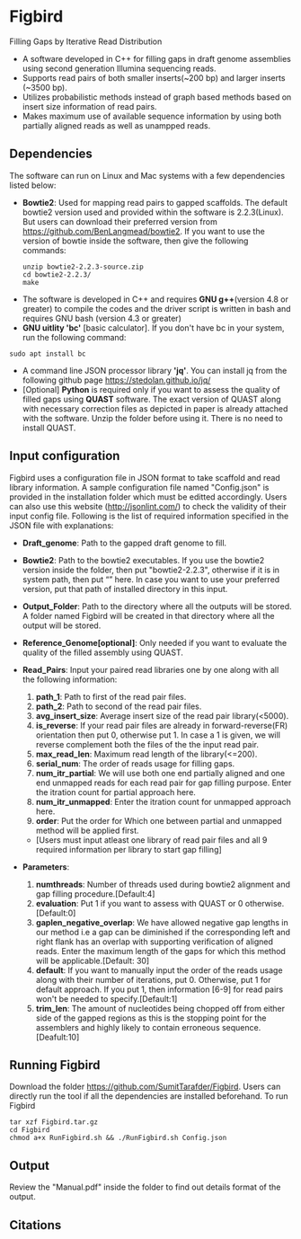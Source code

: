 # Figbird
Filling Gaps by Iterative Read Distribution
- A software developed in C++ for filling gaps in draft genome assemblies using second generation Illumina sequencing reads.
- Supports read pairs of both smaller inserts(~200 bp) and larger inserts (~3500 bp).
- Utilizes probabilistic methods instead of graph based methods based on insert size information of read pairs.
- Makes maximum use of available sequence information by using both partially aligned reads as well as unampped reads.

## Dependencies
The software can run on Linux and Mac systems with a few dependencies listed below:

- <strong>Bowtie2</strong>: Used for mapping read pairs to gapped scaffolds. The default bowtie2 version used and provided within the software is 2.2.3(Linux). But users can download their preferred version from https://github.com/BenLangmead/bowtie2. If you want to use the version of bowtie inside the software, then  give the following commands:
  ```
  unzip bowtie2-2.2.3-source.zip
  cd bowtie2-2.2.3/
  make
  ```
- The software is developed in C++ and requires <strong>GNU g++</strong>(version 4.8 or greater) to compile the codes and the driver script is written in bash and requires GNU bash (version 4.3 or greater)
- <strong>GNU uitlity 'bc'</strong> [basic calculator]. If you don't have bc in your system, run the following command:
```
sudo apt install bc
```
- A command line JSON processor library <strong>'jq'</strong>. You can install jq from the following github page https://stedolan.github.io/jq/
- [Optional] <strong>Python</strong> is required only if you want to assess the quality of filled gaps using <strong>QUAST</strong> software. The exact version of QUAST along with necessary correction files as depicted in paper is already attached with the software. Unzip the folder before using it. There is no need to install QUAST.

## Input configuration 
Figbird uses a configuration file in JSON format to take scaffold and read library information. A sample configuration file named "Config.json" is provided in the installation folder which must be editted accordingly. Users can also use this website (http://jsonlint.com/) to check the validity of their input config file. Following is the list of required information specified in the JSON file with explanations:

- <strong>Draft_genome</strong>: Path to the gapped draft genome to fill.
- <strong>Bowtie2</strong>: Path to the bowtie2 executables. If you use the bowtie2 version inside the folder, then put "bowtie2-2.2.3", otherwise if it is in system path, then put “” here. In case you want to use your preferred version, put that path of installed directory in this input.
- <strong>Output_Folder</strong>: Path to the directory where all the outputs will be stored. A folder named Figbird will be created in that directory where all the output will be stored. 
- <strong>Reference_Genome[optional]</strong>: Only needed if you want to evaluate the quality of the filled assembly using QUAST.
- <strong>Read_Pairs</strong>: Input your paired read libraries one by one along with all the following information:
	
	1. <strong>path_1</strong>: Path to first of the read pair files.
 	2. <strong>path_2</strong>: Path to second of the read pair files.
	3. <strong>avg_insert_size</strong>: Average insert size of the read pair library(<5000).
	4. <strong>is_reverse</strong>: If your read pair files are already in forward-reverse(FR) orientation then put 0, otherwise put 1. In case a 1 is given, we will reverse complement both the files of the the input read pair.
	5. <strong>max_read_len</strong>: Maximum read length of the library(<=200).
	6. <strong>serial_num</strong>: The order of reads usage for filling gaps.
	7. <strong>num_itr_partial</strong>: We will use both one end partially aligned and one end unmapped reads for each read pair for gap filling purpose. Enter the itration count for partial approach here.
	8. <strong>num_itr_unmapped</strong>: Enter the itration count for unmapped approach here.
	9. <strong>order</strong>: Put the order for Which one between partial and unmapped method will be applied first.
	
	* [Users must input atleast one library of read pair files and all 9 required information per library to start gap filling] 
	
- <strong>Parameters</strong>: 
	1. <strong>numthreads</strong>: Number of threads used during bowtie2 alignment and gap filling procedure.[Default:4]
	2. <strong>evaluation</strong>: Put 1 if you want to assess with QUAST or 0 otherwise.[Default:0]
	3. <strong>gaplen_negative_overlap</strong>: We have allowed negative gap lengths in our method i.e a gap can be diminished if the corresponding left and right flank has an overlap with supporting verification of aligned reads. Enter the maximum length of the gaps for which this method will be applicable.[Default: 30]
	4. <strong>default</strong>: If you want to manually input the order of the reads usage along with their number of iterations, put 0. Otherwise, put 1 for default approach. If you put 1, then information [6-9] for read pairs won't be needed to specify.[Default:1]
	5. <strong>trim_len</strong>: The amount of nucleotides being chopped off from either side of the gapped regions as this is the stopping point for the assemblers and highly likely to contain erroneous sequence.[Deafult:10]
	
## Running Figbird
Download the folder https://github.com/SumitTarafder/Figbird. Users can directly run the tool if all the dependencies are installed beforehand.
To run Figbird
```
tar xzf Figbird.tar.gz
cd Figbird
chmod a+x RunFigbird.sh && ./RunFigbird.sh Config.json
```
## Output
Review the "Manual.pdf" inside the folder to find out details format of the output.

## Citations
